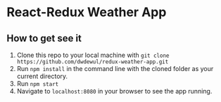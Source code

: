 # React-Redux Weather App
## How to get see it
1. Clone this repo to your local machine with `git clone https://github.com/dwdewul/redux-weather-app.git`
2. Run `npm install` in the command line with the cloned folder as your current directory.
3. Run `npm start`
4. Navigate to `localhost:8080` in your browser to see the app running.
